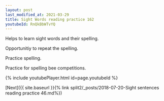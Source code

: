 ```yaml
---
layout: post
last_modified_at: 2021-03-29
title: Sight Words reading practice 162
youtubeId: RnQkBbWTvYQ
---
```

 
 
Helps to learn sight words and their spelling.

Opportunitiy to repeat the spelling. 

Practice spelling. 
 
Practice for spelling bee competitions. 
 
{% include youtubePlayer.html id=page.youtubeId %}
 
 

[Next]({{ site.baseurl }}{% link  split2/_posts/2018-07-20-Sight sentences reading practice 46.md%})
 

